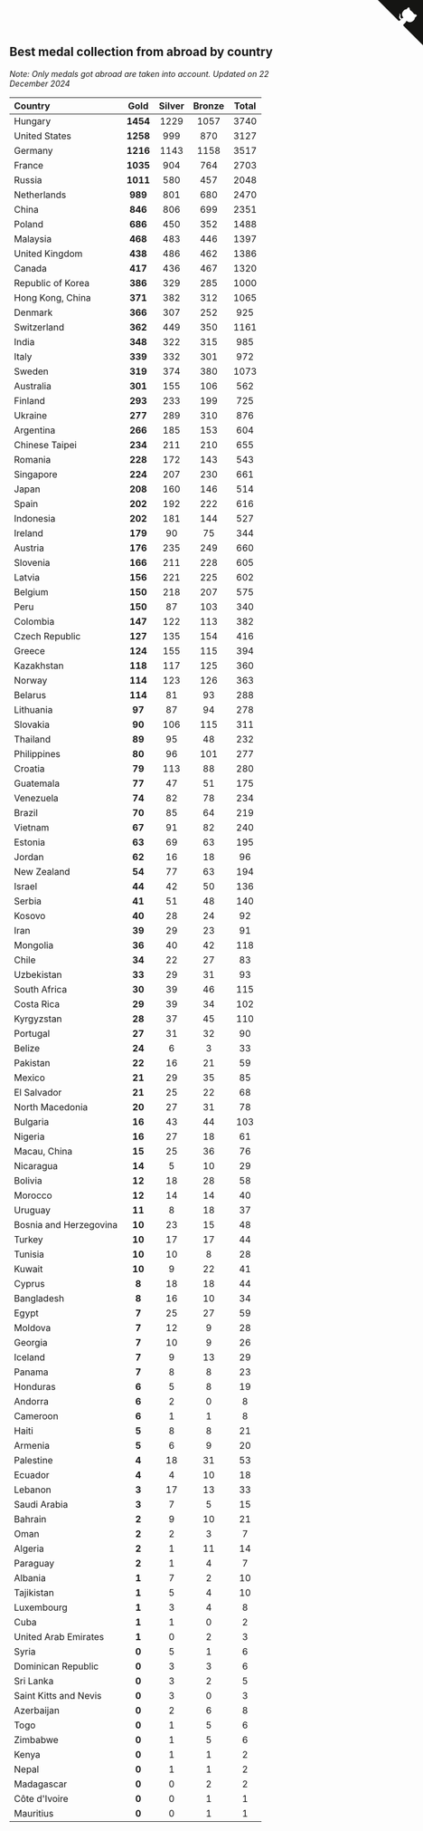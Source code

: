 ## Best medal collection from abroad by country

*Note: Only medals got abroad are taken into account.*
*Updated on 22 December 2024*

| Country | Gold | Silver | Bronze | Total |
| :--- | :--: | :--: | :--: | :--: |
| Hungary | **1454** | 1229 | 1057 | 3740 |
| United States | **1258** | 999 | 870 | 3127 |
| Germany | **1216** | 1143 | 1158 | 3517 |
| France | **1035** | 904 | 764 | 2703 |
| Russia | **1011** | 580 | 457 | 2048 |
| Netherlands | **989** | 801 | 680 | 2470 |
| China | **846** | 806 | 699 | 2351 |
| Poland | **686** | 450 | 352 | 1488 |
| Malaysia | **468** | 483 | 446 | 1397 |
| United Kingdom | **438** | 486 | 462 | 1386 |
| Canada | **417** | 436 | 467 | 1320 |
| Republic of Korea | **386** | 329 | 285 | 1000 |
| Hong Kong, China | **371** | 382 | 312 | 1065 |
| Denmark | **366** | 307 | 252 | 925 |
| Switzerland | **362** | 449 | 350 | 1161 |
| India | **348** | 322 | 315 | 985 |
| Italy | **339** | 332 | 301 | 972 |
| Sweden | **319** | 374 | 380 | 1073 |
| Australia | **301** | 155 | 106 | 562 |
| Finland | **293** | 233 | 199 | 725 |
| Ukraine | **277** | 289 | 310 | 876 |
| Argentina | **266** | 185 | 153 | 604 |
| Chinese Taipei | **234** | 211 | 210 | 655 |
| Romania | **228** | 172 | 143 | 543 |
| Singapore | **224** | 207 | 230 | 661 |
| Japan | **208** | 160 | 146 | 514 |
| Spain | **202** | 192 | 222 | 616 |
| Indonesia | **202** | 181 | 144 | 527 |
| Ireland | **179** | 90 | 75 | 344 |
| Austria | **176** | 235 | 249 | 660 |
| Slovenia | **166** | 211 | 228 | 605 |
| Latvia | **156** | 221 | 225 | 602 |
| Belgium | **150** | 218 | 207 | 575 |
| Peru | **150** | 87 | 103 | 340 |
| Colombia | **147** | 122 | 113 | 382 |
| Czech Republic | **127** | 135 | 154 | 416 |
| Greece | **124** | 155 | 115 | 394 |
| Kazakhstan | **118** | 117 | 125 | 360 |
| Norway | **114** | 123 | 126 | 363 |
| Belarus | **114** | 81 | 93 | 288 |
| Lithuania | **97** | 87 | 94 | 278 |
| Slovakia | **90** | 106 | 115 | 311 |
| Thailand | **89** | 95 | 48 | 232 |
| Philippines | **80** | 96 | 101 | 277 |
| Croatia | **79** | 113 | 88 | 280 |
| Guatemala | **77** | 47 | 51 | 175 |
| Venezuela | **74** | 82 | 78 | 234 |
| Brazil | **70** | 85 | 64 | 219 |
| Vietnam | **67** | 91 | 82 | 240 |
| Estonia | **63** | 69 | 63 | 195 |
| Jordan | **62** | 16 | 18 | 96 |
| New Zealand | **54** | 77 | 63 | 194 |
| Israel | **44** | 42 | 50 | 136 |
| Serbia | **41** | 51 | 48 | 140 |
| Kosovo | **40** | 28 | 24 | 92 |
| Iran | **39** | 29 | 23 | 91 |
| Mongolia | **36** | 40 | 42 | 118 |
| Chile | **34** | 22 | 27 | 83 |
| Uzbekistan | **33** | 29 | 31 | 93 |
| South Africa | **30** | 39 | 46 | 115 |
| Costa Rica | **29** | 39 | 34 | 102 |
| Kyrgyzstan | **28** | 37 | 45 | 110 |
| Portugal | **27** | 31 | 32 | 90 |
| Belize | **24** | 6 | 3 | 33 |
| Pakistan | **22** | 16 | 21 | 59 |
| Mexico | **21** | 29 | 35 | 85 |
| El Salvador | **21** | 25 | 22 | 68 |
| North Macedonia | **20** | 27 | 31 | 78 |
| Bulgaria | **16** | 43 | 44 | 103 |
| Nigeria | **16** | 27 | 18 | 61 |
| Macau, China | **15** | 25 | 36 | 76 |
| Nicaragua | **14** | 5 | 10 | 29 |
| Bolivia | **12** | 18 | 28 | 58 |
| Morocco | **12** | 14 | 14 | 40 |
| Uruguay | **11** | 8 | 18 | 37 |
| Bosnia and Herzegovina | **10** | 23 | 15 | 48 |
| Turkey | **10** | 17 | 17 | 44 |
| Tunisia | **10** | 10 | 8 | 28 |
| Kuwait | **10** | 9 | 22 | 41 |
| Cyprus | **8** | 18 | 18 | 44 |
| Bangladesh | **8** | 16 | 10 | 34 |
| Egypt | **7** | 25 | 27 | 59 |
| Moldova | **7** | 12 | 9 | 28 |
| Georgia | **7** | 10 | 9 | 26 |
| Iceland | **7** | 9 | 13 | 29 |
| Panama | **7** | 8 | 8 | 23 |
| Honduras | **6** | 5 | 8 | 19 |
| Andorra | **6** | 2 | 0 | 8 |
| Cameroon | **6** | 1 | 1 | 8 |
| Haiti | **5** | 8 | 8 | 21 |
| Armenia | **5** | 6 | 9 | 20 |
| Palestine | **4** | 18 | 31 | 53 |
| Ecuador | **4** | 4 | 10 | 18 |
| Lebanon | **3** | 17 | 13 | 33 |
| Saudi Arabia | **3** | 7 | 5 | 15 |
| Bahrain | **2** | 9 | 10 | 21 |
| Oman | **2** | 2 | 3 | 7 |
| Algeria | **2** | 1 | 11 | 14 |
| Paraguay | **2** | 1 | 4 | 7 |
| Albania | **1** | 7 | 2 | 10 |
| Tajikistan | **1** | 5 | 4 | 10 |
| Luxembourg | **1** | 3 | 4 | 8 |
| Cuba | **1** | 1 | 0 | 2 |
| United Arab Emirates | **1** | 0 | 2 | 3 |
| Syria | **0** | 5 | 1 | 6 |
| Dominican Republic | **0** | 3 | 3 | 6 |
| Sri Lanka | **0** | 3 | 2 | 5 |
| Saint Kitts and Nevis | **0** | 3 | 0 | 3 |
| Azerbaijan | **0** | 2 | 6 | 8 |
| Togo | **0** | 1 | 5 | 6 |
| Zimbabwe | **0** | 1 | 5 | 6 |
| Kenya | **0** | 1 | 1 | 2 |
| Nepal | **0** | 1 | 1 | 2 |
| Madagascar | **0** | 0 | 2 | 2 |
| Côte d'Ivoire | **0** | 0 | 1 | 1 |
| Mauritius | **0** | 0 | 1 | 1 |


<a href="https://github.com/jonatanklosko/wca_statistics" class="github-corner" aria-label="View source on Github"><svg width="80" height="80" viewBox="0 0 250 250" style="fill:#151513; color:#fff; position: absolute; top: 0; border: 0; right: 0;" aria-hidden="true"><path d="M0,0 L115,115 L130,115 L142,142 L250,250 L250,0 Z"></path><path d="M128.3,109.0 C113.8,99.7 119.0,89.6 119.0,89.6 C122.0,82.7 120.5,78.6 120.5,78.6 C119.2,72.0 123.4,76.3 123.4,76.3 C127.3,80.9 125.5,87.3 125.5,87.3 C122.9,97.6 130.6,101.9 134.4,103.2" fill="currentColor" style="transform-origin: 130px 106px;" class="octo-arm"></path><path d="M115.0,115.0 C114.9,115.1 118.7,116.5 119.8,115.4 L133.7,101.6 C136.9,99.2 139.9,98.4 142.2,98.6 C133.8,88.0 127.5,74.4 143.8,58.0 C148.5,53.4 154.0,51.2 159.7,51.0 C160.3,49.4 163.2,43.6 171.4,40.1 C171.4,40.1 176.1,42.5 178.8,56.2 C183.1,58.6 187.2,61.8 190.9,65.4 C194.5,69.0 197.7,73.2 200.1,77.6 C213.8,80.2 216.3,84.9 216.3,84.9 C212.7,93.1 206.9,96.0 205.4,96.6 C205.1,102.4 203.0,107.8 198.3,112.5 C181.9,128.9 168.3,122.5 157.7,114.1 C157.9,116.9 156.7,120.9 152.7,124.9 L141.0,136.5 C139.8,137.7 141.6,141.9 141.8,141.8 Z" fill="currentColor" class="octo-body"></path></svg></a><style>.github-corner:hover .octo-arm{animation:octocat-wave 560ms ease-in-out}@keyframes octocat-wave{0%,100%{transform:rotate(0)}20%,60%{transform:rotate(-25deg)}40%,80%{transform:rotate(10deg)}}@media (max-width:500px){.github-corner:hover .octo-arm{animation:none}.github-corner .octo-arm{animation:octocat-wave 560ms ease-in-out}}</style>
